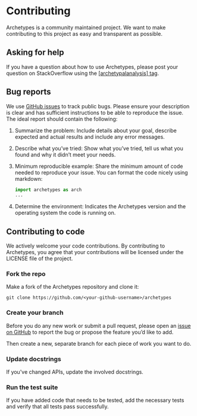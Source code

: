# Contributing

Archetypes is a community maintained project. We want to make contributing to
this project as easy and transparent as possible.


## Asking for help

If you have a question about how to use Archetypes, please post your question on
StackOverflow using the [\[archetypalanalysis\] tag](https://stackoverflow.com/questions/tagged/archetypalanalysis).


## Bug reports

We use [GitHub issues](https://github.com/aleixalcacer/archetypes/issues) to track
public bugs. Please ensure your description is clear and has sufficient
instructions to be able to reproduce the issue. The ideal report should
contain the following:

1. Summarize the problem: Include details about your goal, describe expected
and actual results and include any error messages.

2. Describe what you’ve tried: Show what you’ve tried, tell us what you
found and why it didn’t meet your needs.

3. Minimum reproducible example: Share the minimum amount of code needed to
reproduce your issue. You can format the code nicely using markdown:
   ```python
   import archetypes as arch
   ...
   ```

4. Determine the environment: Indicates the Archetypes version and the operating
system the code is running on.

## Contributing to code

We actively welcome your code contributions. By contributing to Archetypes, you
agree that your contributions will be licensed under the LICENSE file of
the project.

### Fork the repo

Make a fork of the Archetypes repository and clone it:
```
git clone https://github.com/<your-github-username>/archetypes
```

### Create your branch

Before you do any new work or submit a pull request, please open an [issue on
GitHub](https://github.com/aleixalcacer/archetypes/issues) to report the bug or
propose the feature you’d like to add.

Then create a new, separate branch for each piece of work you want to do.


### Update docstrings

If you've changed APIs, update the involved docstrings.


### Run the test suite

If you have added code that needs to be tested, add the necessary tests and
verify that all tests pass successfully.
